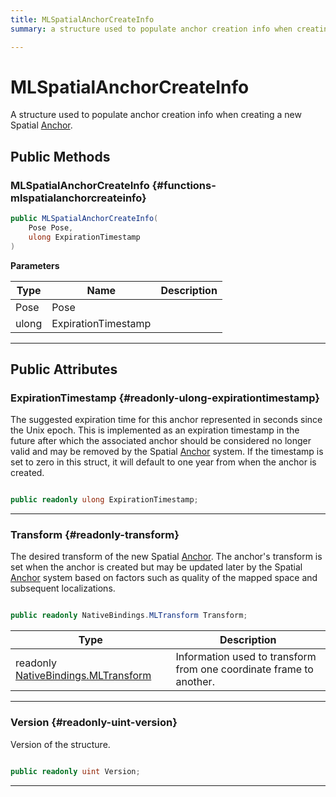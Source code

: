 ```yaml
---
title: MLSpatialAnchorCreateInfo
summary: a structure used to populate anchor creation info when creating a new spatial anchor. 

---
```


# MLSpatialAnchorCreateInfo




A structure used to populate anchor creation info when creating a new Spatial [Anchor](/versioned_docs/version-22-May-2023/unity-api/api/UnityEngine.XR.MagicLeap/MLAnchors/UnityEngine.XR.MagicLeap.MLAnchors.Anchor.md).   





## Public Methods

###  MLSpatialAnchorCreateInfo {#functions-mlspatialanchorcreateinfo}

```csharp
public MLSpatialAnchorCreateInfo(
    Pose Pose,
    ulong ExpirationTimestamp
)
```


**Parameters**

| Type | Name  | Description  | 
|--|--|--|
| Pose |Pose||
| ulong |ExpirationTimestamp||






-----------

## Public Attributes

### ExpirationTimestamp {#readonly-ulong-expirationtimestamp}

The suggested expiration time for this anchor represented in seconds since the Unix epoch. This is implemented as an expiration timestamp in the future after which the associated anchor should be considered no longer valid and may be removed by the Spatial [Anchor](/versioned_docs/version-22-May-2023/unity-api/api/UnityEngine.XR.MagicLeap/MLAnchors/UnityEngine.XR.MagicLeap.MLAnchors.Anchor.md) system. If the timestamp is set to zero in this struct, it will default to one year from when the anchor is created. 

```csharp

public readonly ulong ExpirationTimestamp;

```






-----------

### Transform {#readonly-transform}

The desired transform of the new Spatial [Anchor](/versioned_docs/version-22-May-2023/unity-api/api/UnityEngine.XR.MagicLeap/MLAnchors/UnityEngine.XR.MagicLeap.MLAnchors.Anchor.md). The anchor's transform is set when the anchor is created but may be updated later by the Spatial [Anchor](/versioned_docs/version-22-May-2023/unity-api/api/UnityEngine.XR.MagicLeap/MLAnchors/UnityEngine.XR.MagicLeap.MLAnchors.Anchor.md) system based on factors such as quality of the mapped space and subsequent localizations. 

```csharp

public readonly NativeBindings.MLTransform Transform;

```

| Type | Description  | 
|--|--|
| readonly [NativeBindings.MLTransform](/versioned_docs/version-22-May-2023/unity-api/api/UnityEngine.XR.MagicLeap.Native/MagicLeapNativeBindings/UnityEngine.XR.MagicLeap.Native.MagicLeapNativeBindings.MLTransform.md) | Information used to transform from one coordinate frame to another.  |





-----------

### Version {#readonly-uint-version}

Version of the structure. 

```csharp

public readonly uint Version;

```






-----------


